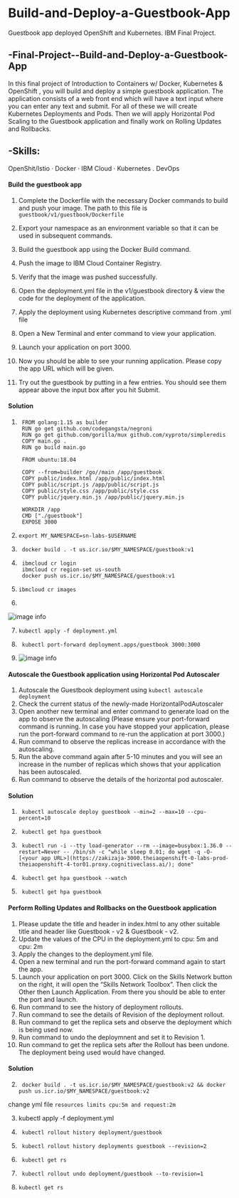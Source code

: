 # Build-and-Deploy-a-Guestbook-App
Guestbook app deployed OpenShift and Kubernetes. IBM Final Project.

## -Final-Project--Build-and-Deploy-a-Guestbook-App

In this final project of Introduction to Containers w/ Docker, Kubernetes & OpenShift , you will build and deploy a simple guestbook application. The application consists of a web front end which will have a text input where you can enter any text and submit. For all of these we will create Kubernetes Deployments and Pods. Then we will apply Horizontal Pod Scaling to the Guestbook application and finally work on Rolling Updates and Rollbacks.

## -Skills:
OpenShit/Istio · Docker · IBM Cloud · Kubernetes . DevOps

####  Build the guestbook app
1. Complete the Dockerfile with the necessary Docker commands to build and push your image. The path to this file is `guestbook/v1/guestbook/Dockerfile`

2. Export your namespace as an environment variable so that it can be used in subsequent commands.
3. Build the guestbook app using the Docker Build command.
4. Push the image to IBM Cloud Container Registry.
5. Verify that the image was pushed successfully.
6. Open the deployment.yml file in the v1/guestbook directory & view the code for the deployment of the application.
7. Apply the deployment using Kubernetes descriptive command from .yml file
8. Open a New Terminal and enter command to view your application.
9. Launch your application on port 3000.
10. Now you should be able to see your running application. Please copy the app URL which will be given.
11. Try out the guestbook by putting in a few entries. You should see them appear above the input box after you hit Submit.

####  Solution 
1. 
        FROM golang:1.15 as builder
        RUN go get github.com/codegangsta/negroni
        RUN go get github.com/gorilla/mux github.com/xyproto/simpleredis
        COPY main.go .
        RUN go build main.go

        FROM ubuntu:18.04

        COPY --from=builder /go//main /app/guestbook
        COPY public/index.html /app/public/index.html
        COPY public/script.js /app/public/script.js
        COPY public/style.css /app/public/style.css
        COPY public/jquery.min.js /app/public/jquery.min.js

        WORKDIR /app
        CMD ["./guestbook"]
        EXPOSE 3000

2. 
       export MY_NAMESPACE=sn-labs-$USERNAME

3. 
        docker build . -t us.icr.io/$MY_NAMESPACE/guestbook:v1

4. 
        ibmcloud cr login
        ibmcloud cr region-set us-south
        docker push us.icr.io/$MY_NAMESPACE/guestbook:v1

5. 
       ibmcloud cr images

6. 
  ![image info](resources/deployment.jpg)

7. 
       kubectl apply -f deployment.yml

8. 
        kubectl port-forward deployment.apps/guestbook 3000:3000

10. 
    ![image info](resources/app.jpg)
####  Autoscale the Guestbook application using Horizontal Pod Autoscaler
1. Autoscale the Guestbook deployment using `kubectl autoscale deployment`
2. Check the current status of the newly-made HorizontalPodAutoscaler
3. Open another new terminal and enter command to generate load on the app to observe the autoscaling (Please ensure your port-forward command is running. In case you have stopped your application, please run the port-forward command to re-run the application at port 3000.)
4. Run command to observe the replicas increase in accordance with the autoscaling.
5. Run the above command again after 5-10 minutes and you will see an increase in the number of replicas which shows that your application has been autoscaled.
6. Run command to observe the details of the horizontal pod autoscaler.
  
#### Solution
1. 
        kubectl autoscale deploy guestbook --min=2 --max=10 --cpu-percent=10
2. 
        kubectl get hpa guestbook

3. 
        kubectl run -i --tty load-generator --rm --image=busybox:1.36.0 --restart=Never -- /bin/sh -c "while sleep 0.01; do wget -q -O- [<your app URL>](https://zakizaja-3000.theiaopenshift-0-labs-prod-theiaopenshift-4-tor01.proxy.cognitiveclass.ai/); done"

4. 
        kubectl get hpa guestbook --watch

6. 
        kubectl get hpa guestbook

#### Perform Rolling Updates and Rollbacks on the Guestbook application
1. Please update the title and header in index.html to any other suitable title and header like <Your name> Guestbook - v2 & Guestbook - v2.
2. Update the values of the CPU in the deployment.yml to cpu: 5m and cpu: 2m 
3. Apply the changes to the deployment.yml file.
4. Open a new terminal and run the port-forward command again to start the app.
5. Launch your application on port 3000. Click on the Skills Network button on the right, it will open the “Skills Network Toolbox”. Then click the Other then Launch Application. From there you should be able to enter the port and launch.
6. Run command to see the history of deployment rollouts.
7. Run command to see the details of Revision of the deployment rollout.
8. Run command to get the replica sets and observe the deployment which is being used now.
9. Run command to undo the deploymnent and set it to Revision 1.
10. Run command to get the replica sets after the Rollout has been undone. The deployment being used would have changed.

#### Solution
2. 
        docker build . -t us.icr.io/$MY_NAMESPACE/guestbook:v2 && docker push us.icr.io/$MY_NAMESPACE/guestbook:v2

change  yml file `resources limits cpu:5m and request:2m`

3. 
    kubectl apply -f deployment.yml

6. 
        kubectl rollout history deployment/guestbook
7. 
        kubectl rollout history deployments guestbook --revision=2
8. 
        kubectl get rs
9. 
        kubectl rollout undo deployment/guestbook --to-revision=1
10. 
        kubectl get rs
